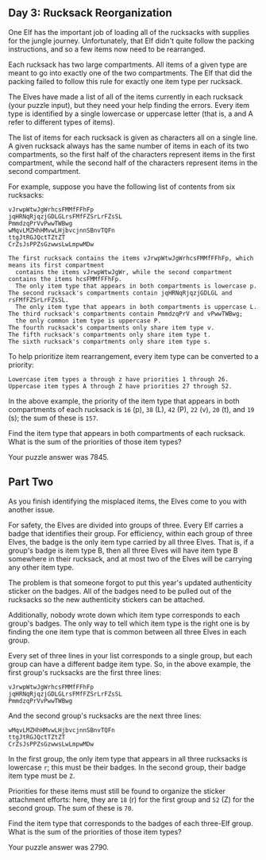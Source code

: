 Day 3: Rucksack Reorganization 
---

One Elf has the important job of loading all of the rucksacks with supplies for the 
jungle journey. Unfortunately, that Elf didn't quite follow the packing instructions, 
and so a few items now need to be rearranged.

Each rucksack has two large compartments. All items of a given type are meant to go 
into exactly one of the two compartments. The Elf that did the packing failed to follow 
this rule for exactly one item type per rucksack.

The Elves have made a list of all of the items currently in each rucksack (your puzzle 
input), but they need your help finding the errors. Every item type is identified by a 
single lowercase or uppercase letter (that is, a and A refer to different types of items).

The list of items for each rucksack is given as characters all on a single line. A given 
rucksack always has the same number of items in each of its two compartments, so the first 
half of the characters represent items in the first compartment, while the second half of 
the characters represent items in the second compartment.

For example, suppose you have the following list of contents from six rucksacks:
```
vJrwpWtwJgWrhcsFMMfFFhFp
jqHRNqRjqzjGDLGLrsFMfFZSrLrFZsSL
PmmdzqPrVvPwwTWBwg
wMqvLMZHhHMvwLHjbvcjnnSBnvTQFn
ttgJtRGJQctTZtZT
CrZsJsPPZsGzwwsLwLmpwMDw
```
    The first rucksack contains the items vJrwpWtwJgWrhcsFMMfFFhFp, which means its first compartment 
      contains the items vJrwpWtwJgWr, while the second compartment contains the items hcsFMMfFFhFp. 
      The only item type that appears in both compartments is lowercase p.
    The second rucksack's compartments contain jqHRNqRjqzjGDLGL and rsFMfFZSrLrFZsSL. 
      The only item type that appears in both compartments is uppercase L.
    The third rucksack's compartments contain PmmdzqPrV and vPwwTWBwg; 
      the only common item type is uppercase P.
    The fourth rucksack's compartments only share item type v.
    The fifth rucksack's compartments only share item type t.
    The sixth rucksack's compartments only share item type s.

To help prioritize item rearrangement, every item type can be converted to a priority:

    Lowercase item types a through z have priorities 1 through 26.
    Uppercase item types A through Z have priorities 27 through 52.

In the above example, the priority of the item type that appears in both compartments of each 
rucksack is `16` (p), `38` (L), `42` (P), `22` (v), `20` (t), and `19` (s); the sum of these is `157`.

Find the item type that appears in both compartments of each rucksack. What is the 
sum of the priorities of those item types?

Your puzzle answer was 7845.

Part Two 
---

As you finish identifying the misplaced items, the Elves come to you with another issue.

For safety, the Elves are divided into groups of three. Every Elf carries a badge that 
identifies their group. For efficiency, within each group of three Elves, the badge is 
the only item type carried by all three Elves. That is, if a group's badge is item type 
B, then all three Elves will have item type B somewhere in their rucksack, and at most 
two of the Elves will be carrying any other item type.

The problem is that someone forgot to put this year's updated authenticity sticker on 
the badges. All of the badges need to be pulled out of the rucksacks so the new authenticity 
stickers can be attached.

Additionally, nobody wrote down which item type corresponds to each group's badges. The only 
way to tell which item type is the right one is by finding the one item type that is common 
between all three Elves in each group.

Every set of three lines in your list corresponds to a single group, but each group can have 
a different badge item type. So, in the above example, the first group's rucksacks are the 
first three lines:
```
vJrwpWtwJgWrhcsFMMfFFhFp
jqHRNqRjqzjGDLGLrsFMfFZSrLrFZsSL
PmmdzqPrVvPwwTWBwg
```
And the second group's rucksacks are the next three lines:
```
wMqvLMZHhHMvwLHjbvcjnnSBnvTQFn
ttgJtRGJQctTZtZT
CrZsJsPPZsGzwwsLwLmpwMDw
```
In the first group, the only item type that appears in all three rucksacks is lowercase `r`; 
this must be their badges. In the second group, their badge item type must be `Z`.

Priorities for these items must still be found to organize the sticker attachment efforts: 
here, they are `18` (r) for the first group and `52` (Z) for the second group. The sum of these is `70`.

Find the item type that corresponds to the badges of each three-Elf group. 
What is the sum of the priorities of those item types?

Your puzzle answer was 2790.
